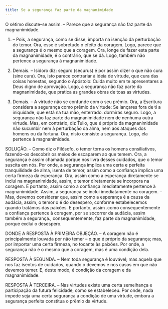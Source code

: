 ```yaml
---
title: Se a segurança faz parte da magnanimidade
---
```


O sétimo discute–se assim. – Parece que a segurança não faz parte da magnanimidade.  

1. – Pois, a segurança, como se disse, importa na isenção da perturbação do temor. Ora, esse é sobretudo o efeito da coragem. Logo, parece que a segurança é o mesmo que a coragem. Ora, longe de fazer esta parte da magnanimidade, é o contrário, que se dá. Logo, também não pertence a segurança à magnanimidade.  

2. Demais. – Isidoro diz: seguro (securus) é por assim dizer o que não cura (sine cura). Ora, isto parece contrariar à ideia de virtude, que cura das coisas honestas, segundo o Apóstolo: Cuida muito em te apresentares a Deus digno de aprovação. Logo, a segurança não faz parte da magnanimidade, que pratica as grandes obras de toas as virtudes.  

3. Demais. – A virtude não se confunde com o seu prémio. Ora, a Escritura considera a segurança como prêmio da virtude: Se lançares fora de ti a iniquidade, que está na tua mão, enterrado. dormirás seguro. Logo, a segurança não faz parte da magnanimidade nem de nenhuma outra virtude.  Mas, em contrário, diz Tulio, que é próprio da magnanimidade não sucumbir nem à perturbação da alma, nem aos ataques dos homens ou da fortuna. Ora, nisto consiste a segurança. Logo, ela pertence à magnanimidade.  

SOLUÇÃO. – Como diz o Filósofo, o temor torna os homens consiliativos, fazendo–os descobrir os meios de escaparem ao que temem. Ora, a segurança é assim chamada porque nos livra desses cuidados, que o temor suscita em nós. Por onde, a segurança implica uma certa e perfeita tranquilidade de alma, isenta de temor, assim como a confiança implica uma certa firmeza da esperança. Ora, assim como a esperança diretamente se inclui na magnanimidade, assim, o temor diretamente se incorpora na coragem. E portanto, assim como a confiança imediatamente pertence à magnanimidade. Assim, a segurança se inclui imediatamente na coragem. – Mas, devemos considerar que, assim como a esperança é a causa da audácia, assim, o temor o é do desespero, conforme estabelecemos quando tratámos das paixões. E portanto, assim .como consequentemente a confiança pertence à coragem, por se socorrer da audácia, assim também a segurança., consequentemente, faz parte da magnanimidade, porque exclui o desespero.  

DONDE A RESPOSTA À PRIMEIRA OBJEÇÃO. – A coragem não é principalmente louvada por não temer – o que é próprio da segurança; mas, por importar uma certa firmeza, no tocante às paixões. Por onde, a segurança não é o mesmo que a coragem, mas é uma condição dela.  

RESPOSTA À SEGUNDA. – Nem toda segurança é louvável; mas aquela que nos faz isentos de cuidados, quando o devemos e nos casos em que não devemos temer. E, deste modo, é condição da coragem e da magnanimidade.  

RESPOSTA À TERCEIRA. – Nas virtudes existe uma certa semelhança e participação da futura felicidade, como se estabeleceu. Por onde, nada impede seja uma certa segurança a condição de uma virtude, embora a segurança perfeita constitua o prêmio da virtude.
